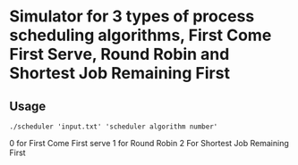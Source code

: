 # Simulator for 3 types of process scheduling algorithms, First Come First Serve, Round Robin and Shortest Job Remaining First

## Usage
```
./scheduler 'input.txt' 'scheduler algorithm number'
``` 
0 for First Come First serve
1 for Round Robin 
2 For Shortest Job Remaining First

